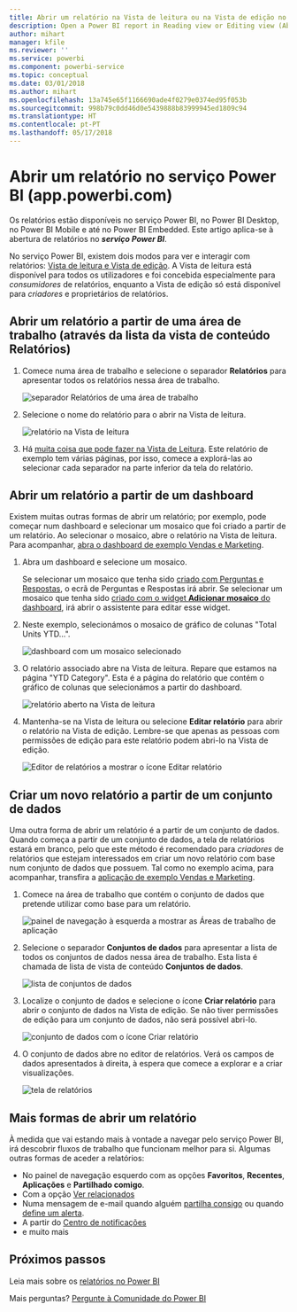 ```yaml
---
title: Abrir um relatório na Vista de leitura ou na Vista de edição no serviço Power BI
description: Open a Power BI report in Reading view or Editing view (Abrir um relatório do Power BI na Vista de leitura ou na Vista de edição)
author: mihart
manager: kfile
ms.reviewer: ''
ms.service: powerbi
ms.component: powerbi-service
ms.topic: conceptual
ms.date: 03/01/2018
ms.author: mihart
ms.openlocfilehash: 13a745e65f1166690ade4f0279e0374ed95f053b
ms.sourcegitcommit: 998b79c0dd46d0e5439888b83999945ed1809c94
ms.translationtype: HT
ms.contentlocale: pt-PT
ms.lasthandoff: 05/17/2018
---
```

# <a name="open-a-report-in-power-bi-service-apppowerbicom"></a>Abrir um relatório no serviço Power BI (app.powerbi.com)
Os relatórios estão disponíveis no serviço Power BI, no Power BI Desktop, no Power BI Mobile e até no Power BI Embedded. Este artigo aplica-se à abertura de relatórios no ***serviço Power BI***.

No serviço Power BI, existem dois modos para ver e interagir com relatórios: [Vista de leitura e Vista de edição](service-reading-view-and-editing-view.md). A Vista de leitura está disponível para todos os utilizadores e foi concebida especialmente para *consumidores* de relatórios, enquanto a Vista de edição só está disponível para *criadores* e proprietários de relatórios. 

## <a name="open-a-report-from-a-workspace-via-the-reports-content-view-list"></a>Abrir um relatório a partir de uma área de trabalho (através da lista da vista de conteúdo **Relatórios**)

1. Comece numa área de trabalho e selecione o separador **Relatórios** para apresentar todos os relatórios nessa área de trabalho.  
   
   ![separador Relatórios de uma área de trabalho](media/service-report-open/power-bi-open-report.png)
2. Selecione o nome do relatório para o abrir na Vista de leitura.  
   
    ![relatório na Vista de leitura](media/service-report-open/power-bi-reading-view.png)
3. Há [muita coisa que pode fazer na Vista de Leitura](service-reading-view-and-editing-view.md).  Este relatório de exemplo tem várias páginas, por isso, comece a explorá-las ao selecionar cada separador na parte inferior da tela do relatório. 

## <a name="open-a-report-from-a-dashboard"></a>Abrir um relatório a partir de um dashboard
Existem muitas outras formas de abrir um relatório; por exemplo, pode começar num dashboard e selecionar um mosaico que foi criado a partir de um relatório.  Ao selecionar o mosaico, abre o relatório na Vista de leitura. Para acompanhar, [abra o dashboard de exemplo Vendas e Marketing](sample-datasets.md).

1. Abra um dashboard e selecione um mosaico.

   Se selecionar um mosaico que tenha sido [criado com Perguntas e Respostas](service-dashboard-pin-tile-from-q-and-a.md), o ecrã de Perguntas e Respostas irá abrir. Se selecionar um mosaico que tenha sido [criado com o widget **Adicionar mosaico** do dashboard](service-dashboard-add-widget.md), irá abrir o assistente para editar esse widget.  

2.  Neste exemplo, selecionámos o mosaico de gráfico de colunas "Total Units YTD...".

    ![dashboard com um mosaico selecionado](media/service-report-open/power-bi-dashboard.png)

3.  O relatório associado abre na Vista de leitura. Repare que estamos na página "YTD Category". Esta é a página do relatório que contém o gráfico de colunas que selecionámos a partir do dashboard.

    ![relatório aberto na Vista de leitura](media/service-report-open/power-bi-report.png)

4. Mantenha-se na Vista de leitura ou selecione **Editar relatório** para abrir o relatório na Vista de edição. Lembre-se que apenas as pessoas com permissões de edição para este relatório podem abri-lo na Vista de edição.

    ![Editor de relatórios a mostrar o ícone Editar relatório](media/service-report-open/power-bi-edit-report.png)

## <a name="create-a-brand-new-report-from-a-dataset"></a>Criar um novo relatório a partir de um conjunto de dados
Uma outra forma de abrir um relatório é a partir de um conjunto de dados. Quando começa a partir de um conjunto de dados, a tela de relatórios estará em branco, pelo que este método é recomendado para *criadores* de relatórios que estejam interessados em criar um novo relatório com base num conjunto de dados que possuem. Tal como no exemplo acima, para acompanhar, transfira a [aplicação de exemplo Vendas e Marketing](sample-datasets.md).

1. Comece na área de trabalho que contém o conjunto de dados que pretende utilizar como base para um relatório.

   ![painel de navegação à esquerda a mostrar as Áreas de trabalho de aplicação](media/service-report-open/power-bi-workspace.png)

2. Selecione o separador **Conjuntos de dados** para apresentar a lista de todos os conjuntos de dados nessa área de trabalho. Esta lista é chamada de lista de vista de conteúdo **Conjuntos de dados**.
   
   ![lista de conjuntos de dados](media/service-report-open/power-bi-dataset.png)

1. Localize o conjunto de dados e selecione o ícone **Criar relatório** para abrir o conjunto de dados na Vista de edição. Se não tiver permissões de edição para um conjunto de dados, não será possível abri-lo. 
   
    ![conjunto de dados com o ícone Criar relatório](media/service-report-open/power-bi-create-report.png)

3. O conjunto de dados abre no editor de relatórios. Verá os campos de dados apresentados à direita, à espera que comece a explorar e a criar visualizações. 

   ![tela de relatórios](media/service-report-open/power-bi-blank-canvas.png)

##  <a name="still-more-ways-to-open-a-report"></a>Mais formas de abrir um relatório
À medida que vai estando mais à vontade a navegar pelo serviço Power BI, irá descobrir fluxos de trabalho que funcionam melhor para si. Algumas outras formas de aceder a relatórios:
- No painel de navegação esquerdo com as opções **Favoritos**, **Recentes**, **Aplicações** e **Partilhado comigo**. 
- Com a opção [Ver relacionados](service-related-content.md)
- Numa mensagem de e-mail quando alguém [partilha consigo](service-share-reports.md) ou quando [define um alerta](service-set-data-alerts.md).    
- A partir do [Centro de notificações](service-notification-center.md)    
- e muito mais

## <a name="next-steps"></a>Próximos passos
Leia mais sobre os [relatórios no Power BI](service-reports.md)

Mais perguntas? [Pergunte à Comunidade do Power BI](http://community.powerbi.com/)  

